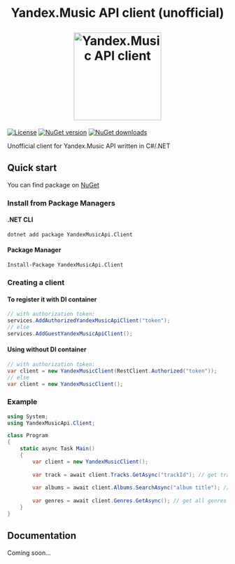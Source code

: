 <h1 align="center">
    <p align="center">Yandex.Music API client (unofficial)</p>
    <img
      height="200"
      width="200"
      src="https://upload.wikimedia.org/wikipedia/commons/thumb/e/e7/Yandex_Music_icon.svg/2048px-Yandex_Music_icon.svg.png"
      alt="Yandex.Music API client">
</h1>

[![License](https://img.shields.io/github/license/awakentrue/YandexMusicApiClient?style=flat-square)](./LICENSE)
[![NuGet version](https://img.shields.io/nuget/v/YandexMusicApi.Client.svg?style=flat-square)](https://nuget.org/packages/YandexMusicApi.Client)
[![NuGet downloads](https://img.shields.io/nuget/dt/YandexMusicApi.Client.svg?style=flat-square)](https://nuget.org/packages/YandexMusicApi.Client)

Unofficial client for Yandex.Music API written in C#/.NET

## Quick start
You can find package on [NuGet](https://www.nuget.org/packages/YandexMusicApi.Client)

### Install from Package Managers
#### .NET CLI
```dotnet add package YandexMusicApi.Client```

#### Package Manager
```Install-Package YandexMusicApi.Client```

### Creating a client

#### To register it with DI container
```csharp
// with authorization token:
services.AddAuthorizedYandexMusicApiClient("token");
// else
services.AddGuestYandexMusicApiClient();
```

#### Using without DI container
```csharp
// with authorization token:
var client = new YandexMusicClient(RestClient.Authorized("token"));
// else
var client = new YandexMusicClient();
```

### Example
```csharp
using System;
using YandexMusicApi.Client;

class Program
{
    static async Task Main()
    {
        var client = new YandexMusicClient();
        
        var track = await client.Tracks.GetAsync("trackId"); // get track by id
        
        var albums = await client.Albums.SearchAsync("album title"); // search for albums by title
        
        var genres = await client.Genres.GetAsync(); // get all genres
    }
}
```

## Documentation
Coming soon...
